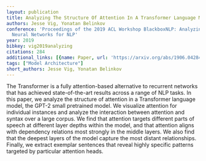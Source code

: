 ```yaml
---
layout: publication
title: Analyzing The Structure Of Attention In A Transformer Language Model
authors: Jesse Vig, Yonatan Belinkov
conference: 'Proceedings of the 2019 ACL Workshop BlackboxNLP: Analyzing and Interpreting
  Neural Networks for NLP'
year: 2019
bibkey: vig2019analyzing
citations: 284
additional_links: [{name: Paper, url: 'https://arxiv.org/abs/1906.04284'}]
tags: ["Model Architecture"]
short_authors: Jesse Vig, Yonatan Belinkov
---
```

The Transformer is a fully attention-based alternative to recurrent networks
that has achieved state-of-the-art results across a range of NLP tasks. In this
paper, we analyze the structure of attention in a Transformer language model,
the GPT-2 small pretrained model. We visualize attention for individual
instances and analyze the interaction between attention and syntax over a large
corpus. We find that attention targets different parts of speech at different
layer depths within the model, and that attention aligns with dependency
relations most strongly in the middle layers. We also find that the deepest
layers of the model capture the most distant relationships. Finally, we extract
exemplar sentences that reveal highly specific patterns targeted by particular
attention heads.